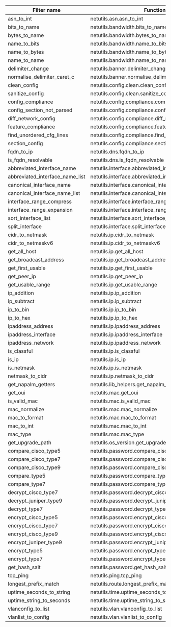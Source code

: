 | Filter name | Function |
| ---------- | ------ |
| asn_to_int | netutils.asn.asn_to_int |
| bits_to_name | netutils.bandwidth.bits_to_name |
| bytes_to_name | netutils.bandwidth.bytes_to_name |
| name_to_bits | netutils.bandwidth.name_to_bits |
| name_to_bytes | netutils.bandwidth.name_to_bytes |
| name_to_name | netutils.bandwidth.name_to_name |
| delimiter_change | netutils.banner.delimiter_change |
| normalise_delimiter_caret_c | netutils.banner.normalise_delimiter_caret_c |
| clean_config | netutils.config.clean.clean_config |
| sanitize_config | netutils.config.clean.sanitize_config |
| config_compliance | netutils.config.compliance.compliance |
| config_section_not_parsed | netutils.config.compliance.config_section_not_parsed |
| diff_network_config | netutils.config.compliance.diff_network_config |
| feature_compliance | netutils.config.compliance.feature_compliance |
| find_unordered_cfg_lines | netutils.config.compliance.find_unordered_cfg_lines |
| section_config | netutils.config.compliance.section_config |
| fqdn_to_ip | netutils.dns.fqdn_to_ip |
| is_fqdn_resolvable | netutils.dns.is_fqdn_resolvable |
| abbreviated_interface_name | netutils.interface.abbreviated_interface_name |
| abbreviated_interface_name_list | netutils.interface.abbreviated_interface_name_list |
| canonical_interface_name | netutils.interface.canonical_interface_name |
| canonical_interface_name_list | netutils.interface.canonical_interface_name_list |
| interface_range_compress | netutils.interface.interface_range_compress |
| interface_range_expansion | netutils.interface.interface_range_expansion |
| sort_interface_list | netutils.interface.sort_interface_list |
| split_interface | netutils.interface.split_interface |
| cidr_to_netmask | netutils.ip.cidr_to_netmask |
| cidr_to_netmaskv6 | netutils.ip.cidr_to_netmaskv6 |
| get_all_host | netutils.ip.get_all_host |
| get_broadcast_address | netutils.ip.get_broadcast_address |
| get_first_usable | netutils.ip.get_first_usable |
| get_peer_ip | netutils.ip.get_peer_ip |
| get_usable_range | netutils.ip.get_usable_range |
| ip_addition | netutils.ip.ip_addition |
| ip_subtract | netutils.ip.ip_subtract |
| ip_to_bin | netutils.ip.ip_to_bin |
| ip_to_hex | netutils.ip.ip_to_hex |
| ipaddress_address | netutils.ip.ipaddress_address |
| ipaddress_interface | netutils.ip.ipaddress_interface |
| ipaddress_network | netutils.ip.ipaddress_network |
| is_classful | netutils.ip.is_classful |
| is_ip | netutils.ip.is_ip |
| is_netmask | netutils.ip.is_netmask |
| netmask_to_cidr | netutils.ip.netmask_to_cidr |
| get_napalm_getters | netutils.lib_helpers.get_napalm_getters |
| get_oui | netutils.mac.get_oui |
| is_valid_mac | netutils.mac.is_valid_mac |
| mac_normalize | netutils.mac.mac_normalize |
| mac_to_format | netutils.mac.mac_to_format |
| mac_to_int | netutils.mac.mac_to_int |
| mac_type | netutils.mac.mac_type |
| get_upgrade_path | netutils.os_version.get_upgrade_path |
| compare_cisco_type5 | netutils.password.compare_cisco_type5 |
| compare_cisco_type7 | netutils.password.compare_cisco_type7 |
| compare_cisco_type9 | netutils.password.compare_cisco_type9 |
| compare_type5 | netutils.password.compare_type5 |
| compare_type7 | netutils.password.compare_type7 |
| decrypt_cisco_type7 | netutils.password.decrypt_cisco_type7 |
| decrypt_juniper_type9 | netutils.password.decrypt_juniper_type9 |
| decrypt_type7 | netutils.password.decrypt_type7 |
| encrypt_cisco_type5 | netutils.password.encrypt_cisco_type5 |
| encrypt_cisco_type7 | netutils.password.encrypt_cisco_type7 |
| encrypt_cisco_type9 | netutils.password.encrypt_cisco_type9 |
| encrypt_juniper_type9 | netutils.password.encrypt_juniper_type9 |
| encrypt_type5 | netutils.password.encrypt_type5 |
| encrypt_type7 | netutils.password.encrypt_type7 |
| get_hash_salt | netutils.password.get_hash_salt |
| tcp_ping | netutils.ping.tcp_ping |
| longest_prefix_match | netutils.route.longest_prefix_match |
| uptime_seconds_to_string | netutils.time.uptime_seconds_to_string |
| uptime_string_to_seconds | netutils.time.uptime_string_to_seconds |
| vlanconfig_to_list | netutils.vlan.vlanconfig_to_list |
| vlanlist_to_config | netutils.vlan.vlanlist_to_config |